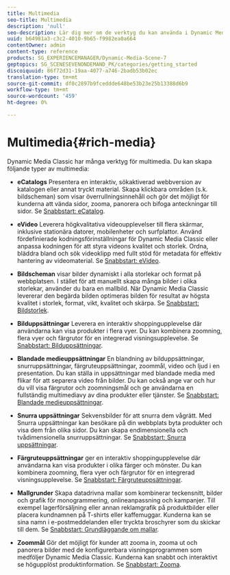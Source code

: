 ```yaml
---
title: Multimedia
seo-title: Multimedia
description: 'null'
seo-description: Lär dig mer om de verktyg du kan använda i Dynamic Media Classic för att skapa multimedia.
uuid: b64981a3-c3c2-4010-9b65-f9982ea0a664
contentOwner: admin
content-type: reference
products: SG_EXPERIENCEMANAGER/Dynamic-Media-Scene-7
geptopics: SG_SCENESEVENONDEMAND_PK/categories/getting_started
discoiquuid: 86f72d31-19aa-4077-a746-2badb53b02ec
translation-type: tm+mt
source-git-commit: df0c2897b9fceddde648be53b23e25b13388d6b9
workflow-type: tm+mt
source-wordcount: '459'
ht-degree: 0%

---
```



# Multimedia{#rich-media}

Dynamic Media Classic har många verktyg för multimedia. Du kan skapa följande typer av multimedia:

* **eCatalogs** Presentera en interaktiv, sökaktiverad webbversion av katalogen eller annat tryckt material. Skapa klickbara områden (s.k. bildscheman) som visar överrullningsinnehåll och gör det möjligt för kunderna att vända sidor, zooma, panorera och bifoga anteckningar till sidor. Se [Snabbstart: eCatalog](/help/quick-start-ecatalog.md).

* **eVideo** Leverera högkvalitativa videoupplevelser till flera skärmar, inklusive stationära datorer, mobilenheter och surfplattor. Använd fördefinierade kodningsförinställningar för Dynamic Media Classic eller anpassa kodningen för att styra videons kvalitet och storlek. Ordna, bläddra bland och sök videoklipp med fullt stöd för metadata för effektiv hantering av videomaterial. Se [Snabbstart: eVideo](/help/quick-start-video.md).

* **Bildscheman** visar bilder dynamiskt i alla storlekar och format på webbplatsen. I stället för att manuellt skapa många bilder i olika storlekar, använder du bara en mallbild. När Dynamic Media Classic levererar den begärda bilden optimeras bilden för resultat av högsta kvalitet i storlek, format, vikt, kvalitet och skärpa. Se [Snabbstart: Bildstorlek](/help/quick-start-image-sizing.md).

* **Bilduppsättningar** Leverera en interaktiv shoppingupplevelse där användarna kan visa produkter i flera vyer. Du kan kombinera zoomning, flera vyer och färgrutor för en integrerad visningsupplevelse. Se [Snabbstart: Bilduppsättningar](/help/quick-start-image-sets.md).

* **Blandade medieuppsättningar** En blandning av bilduppsättningar, snurruppsättningar, färgruteuppsättningar, zoommål, video och ljud i en presentation. Du kan ställa in uppsättningar med blandade media med flikar för att separera video från bilder. Du kan också ange var och hur du vill visa färgrutor och zoomningsmål och ge användarna en fullständig multimediavy av dina produkter eller tjänster. Se [Snabbstart: Blandade medieuppsättningar](/help/quick-start-mixed-media-sets.md).

* **Snurra uppsättningar** Sekvensbilder för att snurra dem vågrätt. Med Snurra uppsättningar kan besökare på din webbplats byta produkter och visa dem från olika sidor. Du kan skapa endimensionella och tvådimensionella snurruppsättningar. Se [Snabbstart: Snurra uppsättningar](/help/quick-start-spin-sets.md).

* **Färgruteuppsättningar** ger en interaktiv shoppingupplevelse där användarna kan visa produkter i olika färger och mönster. Du kan kombinera zoomning, flera vyer och färgrutor för en integrerad visningsupplevelse. Se [Snabbstart: Färgruteuppsättningar](/help/quick-start-swatch-sets.md).

* **Mallgrunder** Skapa datadrivna mallar som kombinerar teckensnitt, bilder och grafik för monogrammering, onlineanpassning och kampanjer. Till exempel lagerförsäljning eller annan reklamgrafik på produktbilder eller placera kundnamnen på T-shirts eller kaffemuggar. Kunderna kan se sina namn i e-postmeddelanden eller tryckta broschyrer som du skickar till dem. Se [Snabbstart: Grundläggande om mallar](/help/quick-start-template-basics.md).

* **Zoommål** Gör det möjligt för kunder att zooma in, zooma ut och panorera bilder med de konfigurerbara visningsprogrammen som medföljer Dynamic Media Classic. Kunderna kan snabbt och interaktivt se högupplöst produktinformation. Se [Snabbstart: Zooma](/help/quick-start-zoom.md).
